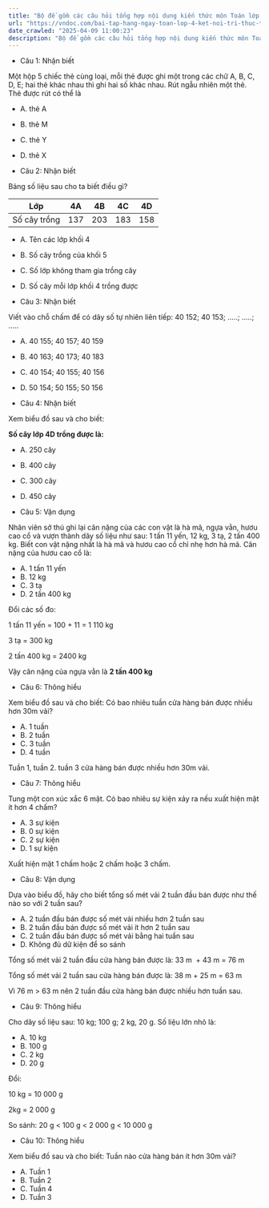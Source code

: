 ```yaml
---
title: "Bộ đề gồm các câu hỏi tổng hợp nội dung kiến thức môn Toán lớp 4 đã học ở Tuần 25 trong chương trình Toán lớp 4 Tập 2 Kết nối tri thức, giúp các em ôn tập và luyện giải các dạng bài tập Toán lớp 4. Mời các em cùng luyện tập."
url: "https://vndoc.com/bai-tap-hang-ngay-toan-lop-4-ket-noi-tri-thuc-tuan-25-thu-4-337789"
date_crawled: "2025-04-09 11:00:23"
description: "Bộ đề gồm các câu hỏi tổng hợp nội dung kiến thức môn Toán lớp 4 đã học ở Tuần 25 trong chương trình Toán lớp 4 Tập 2 Kết nối tri thức, giúp các em ôn tập và luyện giải các dạng bài tập Toán lớp 4. Mời các em cùng luyện tập."
---
```


* Câu 1:  Nhận biết

Một hộp 5 chiếc thẻ cùng loại, mỗi thẻ được ghi một trong các chữ A, B, C, D, E; hai thẻ khác nhau thì ghi hai số khác nhau. Rút ngẫu nhiên một thẻ. Thẻ được rút có thể là

  * A. thẻ A 
  * B. thẻ M 
  * C. thẻ Y 
  * D. thẻ X 



* Câu 2:  Nhận biết

Bảng số liệu sau cho ta biết điều gì?

Lớp| 4A| 4B| 4C| 4D  
---|---|---|---|---  
Số cây trồng| 137| 203| 183| 158  
  
  * A. Tên các lớp khối 4 
  * B. Số cây trồng của khối 5 
  * C. Số lớp không tham gia trồng cây 
  * D. Số cây mỗi lớp khối 4 trồng được 



* Câu 3:  Nhận biết

Viết vào chỗ chấm để có dãy số tự nhiên liên tiếp: 40 152; 40 153; …..; …..; …..

  * A. 40 155; 40 157; 40 159 
  * B. 40 163; 40 173; 40 183 
  * C. 40 154; 40 155; 40 156 
  * D. 50 154; 50 155; 50 156 



* Câu 4:  Nhận biết

Xem biểu đồ sau và cho biết:

**Số cây lớp 4D trồng được là:**

  * A. 250 cây 
  * B. 400 cây 
  * C. 300 cây 
  * D. 450 cây 



* Câu 5:  Vận dụng

Nhân viên sở thú ghi lại cân nặng của các con vật là hà mã, ngựa vằn, hươu cao cổ và vượn thành dãy số liệu như sau: 1 tấn 11 yến, 12 kg, 3 tạ, 2 tấn 400 kg. Biết con vật nặng nhất là hà mã và hươu cao cổ chỉ nhẹ hơn hà mã. Cân nặng của hươu cao cổ là:

  * A. 1 tấn 11 yến 
  * B. 12 kg 
  * C. 3 tạ 
  * D. 2 tấn 400 kg 



Đổi các số đo:

1 tấn 11 yến = 100 + 11 = 1 110 kg

3 tạ = 300 kg

2 tấn 400 kg = 2400 kg

Vậy cân nặng của ngựa vằn là **2 tấn 400 kg**

* Câu 6:  Thông hiểu

Xem biểu đồ sau và cho biết: Có bao nhiêu tuần cửa hàng bán được nhiều hơn 30m vải?

  * A. 1 tuần 
  * B. 2 tuần 
  * C. 3 tuần 
  * D. 4 tuần 



Tuần 1, tuần 2. tuần 3 cửa hàng bán được nhiều hơn 30m vải.

* Câu 7:  Thông hiểu

Tung một con xúc xắc 6 mặt. Có bao nhiêu sự kiện xảy ra nếu xuất hiện mặt ít hơn 4 chấm?

  * A. 3 sự kiện 
  * B. 0 sự kiện 
  * C. 2 sự kiện 
  * D. 1 sự kiện 



Xuất hiện mặt 1 chấm hoặc 2 chấm hoặc 3 chấm.

* Câu 8:  Vận dụng

Dựa vào biểu đồ, hãy cho biết tổng số mét vải 2 tuần đầu bán được như thế nào so với 2 tuần sau?

  * A. 2 tuần đầu bán được số mét vải nhiều hơn 2 tuần sau 
  * B. 2 tuần đầu bán được số mét vải ít hơn 2 tuần sau 
  * C. 2 tuần đầu bán được số mét vải bằng hai tuần sau 
  * D. Không đủ dữ kiện để so sánh 



Tổng số mét vải 2 tuần đầu cửa hàng bán được là: 33 m  \+ 43 m = 76 m

Tổng số mét vải 2 tuần sau cửa hàng bán được là: 38 m + 25 m = 63 m

Vì 76 m > 63 m nên 2 tuần đầu cửa hàng bán được nhiều hơn tuần sau.

* Câu 9:  Thông hiểu

Cho dãy số liệu sau: 10 kg; 100 g; 2 kg, 20 g. Số liệu lớn nhỏ là:

  * A. 10 kg 
  * B. 100 g 
  * C. 2 kg 
  * D. 20 g 



Đổi:

10 kg = 10 000 g

2kg = 2 000 g

So sánh: 20 g < 100 g < 2 000 g < 10 000 g

* Câu 10:  Thông hiểu

Xem biểu đồ sau và cho biết: Tuần nào cửa hàng bán ít hơn 30m vải?

  * A. Tuần 1 
  * B. Tuần 2 
  * C. Tuần 4 
  * D. Tuần 3 


